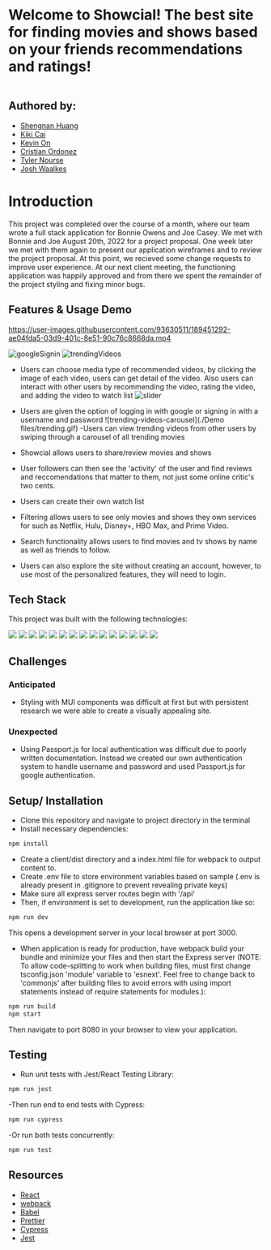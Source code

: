 # Welcome to Showcial! The best site for finding movies and shows based on your friends recommendations and ratings!

<img>

## Authored by:

-  [Shengnan Huang](https://github.com/maomaotuo)
-  [Kiki Cai](https://github.com/caixiuqi2013)
-  [Kevin On](https://github.com/kanokawn)
-  [Cristian Ordonez](https://github.com/cristianordonez)
-  [Tyler Nourse](https://github.com/Nourse41)
-  [Josh Waalkes](https://github.com/WaalkesJoshua)

# Introduction

This project was completed over the course of a month, where our team wrote a full stack application for Bonnie Owens and Joe Casey. We met with Bonnie and Joe August 20th, 2022 for a project proposal. One week later we met with them again to present our application wireframes and to review the project proposal. At this point, we recieved some change requests to improve user experience. At our next client meeting, the functioning application was happily approved and from there we spent the remainder of the project styling and fixing minor bugs.

## Features & Usage Demo

https://user-images.githubusercontent.com/93630511/189451292-ae04fda5-03d9-401c-8e51-90c76c8668da.mp4

![googleSignin](https://user-images.githubusercontent.com/71888675/190005551-d4b49c3c-5e40-4b7c-a4fd-50ac04d67994.gif)
![trendingVideos](https://user-images.githubusercontent.com/71888675/190005569-75a5c598-236b-4163-a189-3d40da861ce4.gif)

-  Users can choose media type of recommended videos, by clicking the image of each video, users can get detail of the video. Also users can interact with other users by recommending the video, rating the video, and adding the video to watch list
![slider](https://github.com/rpp35-boc-berners-lee/blue-ocean-capstone/blob/develop/Demo%20files/slider.gif?raw=true)
-  Users are given the option of logging in with google or signing in with a username and password
![trending-videos-carousel](./Demo files/trending.gif)
-Users can view trending videos from other users by swiping through a carousel of all trending movies

-  Showcial allows users to share/review movies and shows
-  User followers can then see the 'activity' of the user and find reviews and reccomendations that matter to them, not just some online critic's two cents.
-  Users can create their own watch list
-  Filtering allows users to see only movies and shows they own services for such as Netflix, Hulu, Disney+, HBO Max, and Prime Video.
-  Search functionality allows users to find movies and tv shows by name as well as friends to follow.
-  Users can also explore the site without creating an account, however, to use most of the personalized features, they will need to login.

## Tech Stack

This project was built with the following technologies:

<img src="https://img.shields.io/badge/React-20232A?style=for-the-badge&logo=react&logoColor=61DAFB" />
<img src="https://img.shields.io/badge/TypeScript-007ACC?style=for-the-badge&logo=typescript&logoColor=white" />
<img src="https://img.shields.io/badge/Express.js-000000?style=for-the-badge&logo=express&logoColor=white" />
<img src="https://img.shields.io/badge/Node.js-339933?style=for-the-badge&logo=nodedotjs&logoColor=white" />
<img src="https://img.shields.io/badge/JavaScript-323330?style=for-the-badge&logo=javascript&logoColor=F7DF1E" />
<img src="https://img.shields.io/badge/Sass-CC6699?style=for-the-badge&logo=sass&logoColor=white" />
<img src="https://img.shields.io/badge/CSS3-1572B6?style=for-the-badge&logo=css3&logoColor=white" />
<img src="https://img.shields.io/badge/prettier-1A2C34?style=for-the-badge&logo=prettier&logoColor=F7BA3E" />
<img src="https://img.shields.io/badge/Webpack-8DD6F9?style=for-the-badge&logo=Webpack&logoColor=white" />
<img src="https://img.shields.io/badge/Babel-F9DC3E?style=for-the-badge&logo=babel&logoColor=white" />
<img src="https://img.shields.io/badge/Jest-C21325?style=for-the-badge&logo=jest&logoColor=white" />
<img src="https://img.shields.io/badge/Cypress-17202C?style=for-the-badge&logo=cypress&logoColor=white" />
<img src="https://img.shields.io/badge/Amazon_AWS-FF9900?style=for-the-badge&logo=amazonaws&logoColor=white" />
<img src="https://img.shields.io/badge/Material%20UI-007FFF?style=for-the-badge&logo=mui&logoColor=white" />
<img src="https://img.shields.io/badge/Figma-F24E1E?style=for-the-badge&logo=figma&logoColor=white" />

## Challenges

### Anticipated

-  Styling with MUI components was difficult at first but with persistent research we were able to create a visually appealing site.

### Unexpected

-  Using Passport.js for local authentication was difficult due to poorly written documentation. Instead we created our own authentication system to handle username and password and used Passport.js for google authentication.

## Setup/ Installation

-  Clone this repository and navigate to project directory in the terminal
-  Install necessary dependencies:

```bash
npm install
```

-  Create a client/dist directory and a index.html file for webpack to output content to.
-  Create .env file to store environment variables based on sample (.env is already present in .gitignore to prevent revealing private keys)
-  Make sure all express server routes begin with '/api'
-  Then, if environment is set to development, run the application like so:

```bash
npm run dev
```

This opens a development server in your local browser at port 3000.

-  When application is ready for production, have webpack build your bundle and minimize your files and then start the Express server (NOTE: To allow code-splitting to work when building files, must first change tsconfig.json 'module' variable to 'esnext'. Feel free to change back to 'commonjs' after building files to avoid errors with using import statements instead of require statements for modules.):

```bash
npm run build
npm start
```

Then navigate to port 8080 in your browser to view your application.

## Testing

-  Run unit tests with Jest/React Testing Library:

```bash
npm run jest
```

-Then run end to end tests with Cypress:

```bash
npm run cypress
```

-Or run both tests concurrently:

```bash
npm run test
```

## Resources

-  [React](https://reactjs.org/)
-  [webpack](https://webpack.js.org/)
-  [Babel](https://babeljs.io/)
-  [Prettier](https://prettier.io/)
-  [Cypress](https://www.cypress.io/)
-  [Jest](https://jestjs.io/docs/getting-started)
